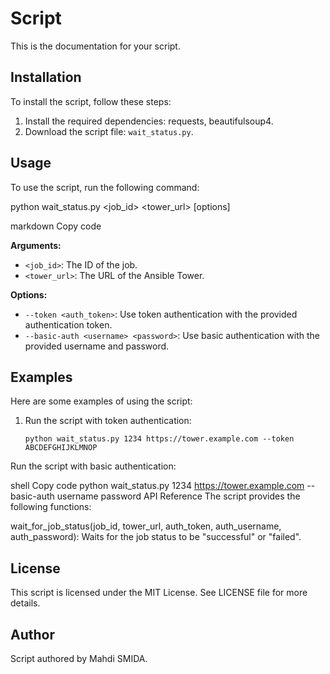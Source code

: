 # Script

This is the documentation for your script.

## Installation

To install the script, follow these steps:

1. Install the required dependencies: requests, beautifulsoup4.
2. Download the script file: `wait_status.py`.

## Usage

To use the script, run the following command:

python wait_status.py <job_id> <tower_url> [options]

markdown
Copy code

**Arguments:**

- `<job_id>`: The ID of the job.
- `<tower_url>`: The URL of the Ansible Tower.

**Options:**

- `--token <auth_token>`: Use token authentication with the provided authentication token.
- `--basic-auth <username> <password>`: Use basic authentication with the provided username and password.

## Examples

Here are some examples of using the script:

1. Run the script with token authentication:

   ```shell
   python wait_status.py 1234 https://tower.example.com --token ABCDEFGHIJKLMNOP
Run the script with basic authentication:

shell
Copy code
python wait_status.py 1234 https://tower.example.com --basic-auth username password
API Reference
The script provides the following functions:

wait_for_job_status(job_id, tower_url, auth_token, auth_username, auth_password): Waits for the job status to be "successful" or "failed".
## License
This script is licensed under the MIT License. See LICENSE file for more details.

## Author
Script authored by Mahdi SMIDA.
